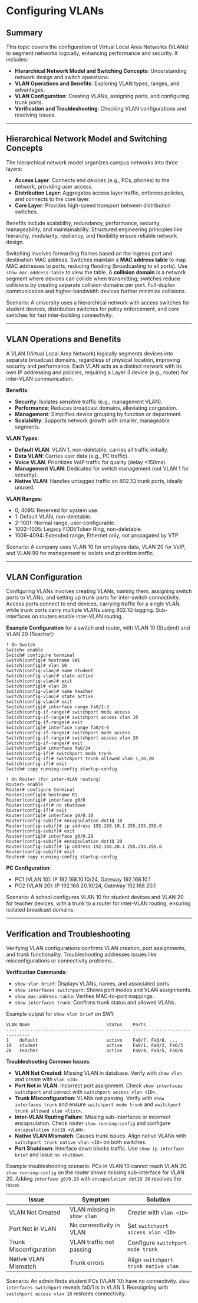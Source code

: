# Configuring VLANs

## Summary

This topic covers the configuration of Virtual Local Area Networks (VLANs) to segment networks logically, enhancing performance and security. It includes:

* **Hierarchical Network Model and Switching Concepts**: Understanding network design and switch operations.
* **VLAN Operations and Benefits**: Exploring VLAN types, ranges, and advantages.
* **VLAN Configuration**: Creating VLANs, assigning ports, and configuring trunk ports.
* **Verification and Troubleshooting**: Checking VLAN configurations and resolving issues.

---

## Hierarchical Network Model and Switching Concepts

The hierarchical network model organizes campus networks into three layers:
- **Access Layer**: Connects end devices (e.g., PCs, phones) to the network, providing user access.
- **Distribution Layer**: Aggregates access layer traffic, enforces policies, and connects to the core layer.
- **Core Layer**: Provides high-speed transport between distribution switches.

Benefits include scalability, redundancy, performance, security, manageability, and maintainability. Structured engineering principles like hierarchy, modularity, resiliency, and flexibility ensure reliable network design.

Switching involves forwarding frames based on the ingress port and destination MAC address. Switches maintain a **MAC address table** to map MAC addresses to ports, reducing flooding (broadcasting to all ports). Use `show mac-address-table` to view the table. A **collision domain** is a network segment where devices can collide when transmitting; switches reduce collisions by creating separate collision domains per port. Full-duplex communication and higher-bandwidth devices further minimize collisions.

Scenario: A university uses a hierarchical network with access switches for student devices, distribution switches for policy enforcement, and core switches for fast inter-building connectivity.

---

## VLAN Operations and Benefits

A VLAN (Virtual Local Area Network) logically segments devices into separate broadcast domains, regardless of physical location, improving security and performance. Each VLAN acts as a distinct network with its own IP addressing and policies, requiring a Layer 3 device (e.g., router) for inter-VLAN communication.

**Benefits**:
- **Security**: Isolates sensitive traffic (e.g., management VLAN).
- **Performance**: Reduces broadcast domains, alleviating congestion.
- **Management**: Simplifies device grouping by function or department.
- **Scalability**: Supports network growth with smaller, manageable segments.

**VLAN Types**:
- **Default VLAN**: VLAN 1, non-deletable, carries all traffic initially.
- **Data VLAN**: Carries user data (e.g., PC traffic).
- **Voice VLAN**: Prioritizes VoIP traffic for quality (delay <150ms).
- **Management VLAN**: Dedicated for switch management (not VLAN 1 for security).
- **Native VLAN**: Handles untagged traffic on 802.1Q trunk ports, ideally unused.

**VLAN Ranges**:
- 0, 4095: Reserved for system use.
- 1: Default VLAN, non-deletable.
- 2–1001: Normal range, user-configurable.
- 1002–1005: Legacy FDDI/Token Ring, non-deletable.
- 1006–4094: Extended range, Ethernet only, not propagated by VTP.

Scenario: A company uses VLAN 10 for employee data, VLAN 20 for VoIP, and VLAN 99 for management to isolate and prioritize traffic.

---

## VLAN Configuration

Configuring VLANs involves creating VLANs, naming them, assigning switch ports to VLANs, and setting up trunk ports for inter-switch connectivity. Access ports connect to end devices, carrying traffic for a single VLAN, while trunk ports carry multiple VLANs using 802.1Q tagging. Sub-interfaces on routers enable inter-VLAN routing.

**Example Configuration** for a switch and router, with VLAN 10 (Student) and VLAN 20 (Teacher):
```
! On Switch
Switch> enable
Switch# configure terminal
Switch(config)# hostname SW1
Switch(config)# vlan 10
Switch(config-vlan)# name student
Switch(config-vlan)# state active
Switch(config-vlan)# exit
Switch(config)# vlan 20
Switch(config-vlan)# name teacher
Switch(config-vlan)# state active
Switch(config-vlan)# exit
Switch(config)# interface range fa0/1-3
Switch(config-if-range)# switchport mode access
Switch(config-if-range)# switchport access vlan 10
Switch(config-if-range)# exit
Switch(config)# interface range fa0/4-6
Switch(config-if-range)# switchport mode access
Switch(config-if-range)# switchport access vlan 20
Switch(config-if-range)# exit
Switch(config)# interface fa0/24
Switch(config-if)# switchport mode trunk
Switch(config-if)# switchport trunk allowed vlan 1,10,20
Switch(config-if)# exit
Switch# copy running-config startup-config

! On Router (for inter-VLAN routing)
Router> enable
Router# configure terminal
Router(config)# hostname R1
Router(config)# interface g0/0
Router(config-if)# no shutdown
Router(config-if)# exit
Router(config)# interface g0/0.10
Router(config-subif)# encapsulation dot1Q 10
Router(config-subif)# ip address 192.168.10.1 255.255.255.0
Router(config-subif)# exit
Router(config)# interface g0/0.20
Router(config-subif)# encapsulation dot1Q 20
Router(config-subif)# ip address 192.168.20.1 255.255.255.0
Router(config-subif)# exit
Router# copy running-config startup-config
```

**PC Configuration**:
- PC1 (VLAN 10): IP 192.168.10.10/24, Gateway 192.168.10.1
- PC2 (VLAN 20): IP 192.168.20.10/24, Gateway 192.168.20.1

Scenario: A school configures VLAN 10 for student devices and VLAN 20 for teacher devices, with a trunk to a router for inter-VLAN routing, ensuring isolated broadcast domains.

---

## Verification and Troubleshooting

Verifying VLAN configurations confirms VLAN creation, port assignments, and trunk functionality. Troubleshooting addresses issues like misconfigurations or connectivity problems.

**Verification Commands**:
- `show vlan brief`: Displays VLANs, names, and associated ports.
- `show interfaces switchport`: Shows port modes and VLAN assignments.
- `show mac-address-table`: Verifies MAC-to-port mappings.
- `show interfaces trunk`: Confirms trunk status and allowed VLANs.

Example output for `show vlan brief` on SW1:
```
VLAN Name                             Status    Ports
---- -------------------------------- --------- -------------------------------
1    default                          active    Fa0/7, Fa0/8, ...
10   student                          active    Fa0/1, Fa0/2, Fa0/3
20   teacher                          active    Fa0/4, Fa0/5, Fa0/6
```

**Troubleshooting Common Issues**:
- **VLAN Not Created**: Missing VLAN in database. Verify with `show vlan` and create with `vlan <ID>`.
- **Port Not in VLAN**: Incorrect port assignment. Check `show interfaces switchport` and correct with `switchport access vlan <ID>`.
- **Trunk Misconfiguration**: VLANs not passing. Verify with `show interfaces trunk` and ensure `switchport mode trunk` and `switchport trunk allowed vlan <list>`.
- **Inter-VLAN Routing Failure**: Missing sub-interfaces or incorrect encapsulation. Check router `show running-config` and configure `encapsulation dot1Q <VLAN>`.
- **Native VLAN Mismatch**: Causes trunk issues. Align native VLANs with `switchport trunk native vlan <ID>` on both switches.
- **Port Shutdown**: Interface down blocks traffic. Use `show ip interface brief` and issue `no shutdown`.

Example troubleshooting scenario: PCs in VLAN 10 cannot reach VLAN 20. `show running-config` on the router shows missing sub-interface for VLAN 20. Adding `interface g0/0.20` with `encapsulation dot1Q 20` resolves the issue.

| Issue                | Symptom                        | Solution                              |
|----------------------|--------------------------------|---------------------------------------|
| VLAN Not Created     | VLAN missing in `show vlan`    | Create with `vlan <ID>`               |
| Port Not in VLAN     | No connectivity in VLAN        | Set `switchport access vlan <ID>`     |
| Trunk Misconfiguration | VLAN traffic not passing      | Configure `switchport mode trunk`     |
| Native VLAN Mismatch | Trunk errors                  | Align `switchport trunk native vlan`  |

Scenario: An admin finds student PCs (VLAN 10) have no connectivity. `show interfaces switchport` reveals fa0/1 is in VLAN 1. Reassigning with `switchport access vlan 10` restores connectivity.